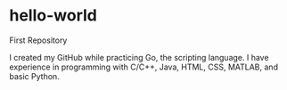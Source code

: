 # hello-world
First Repository

I created my GitHub while practicing Go, the scripting language. I have experience in programming with C/C++, Java, HTML, CSS, MATLAB,
and basic Python.
